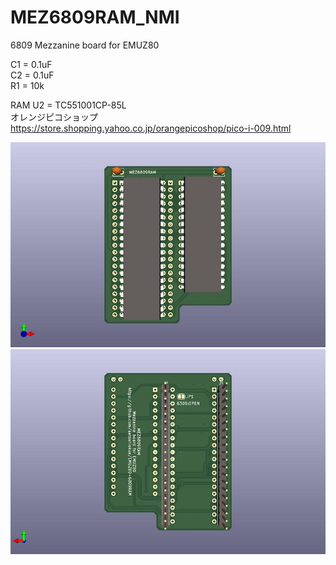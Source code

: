 # MEZ6809RAM_NMI
6809 Mezzanine board for EMUZ80

C1 = 0.1uF  
C2 = 0.1uF  
R1 = 10k

RAM U2 = TC551001CP-85L  
オレンジピコショップ  
https://store.shopping.yahoo.co.jp/orangepicoshop/pico-i-009.html

![MEZ6809RAM PCB TOP](https://github.com/satoshiokue/MEZ6809RAM/blob/main/imgs/MEZ6809RAM_top.jpg)
![MEZ6809RAM PCB BOTTOM](https://github.com/satoshiokue/MEZ6809RAM/blob/main/imgs/MEZ6809RAM_bottom.jpg)

